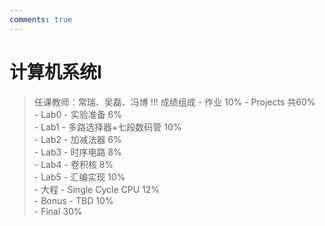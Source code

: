 ```yaml
---
comments: true
---
```


# 计算机系统Ⅰ

> 任课教师：常瑞、吴磊、冯博
!!! 成绩组成
    - 作业 10%
    - Projects 共60%  
        - Lab0 - 实验准备 6%  
        - Lab1 - 多路选择器+七段数码管 10%  
        - Lab2 - 加减法器 6%  
        - Lab3 - 时序电路 8%  
        - Lab4 - 卷积核 8%  
        - Lab5 - 汇编实现 10%  
        - 大程 - Single Cycle CPU 12%  
        - Bonus - TBD 10%  
    - Final 30%